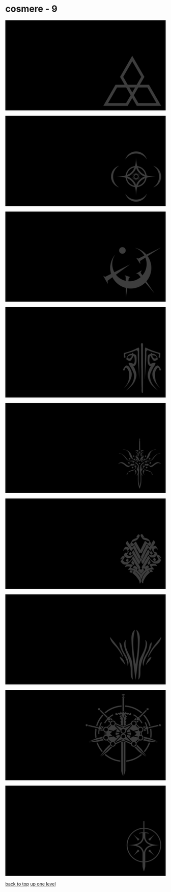 # cosmere - 9
[![cosmere_ghostbloods.png](https://raw.githubusercontent.com/buckmanc/wallpapers/main/terminal/grey%20on%20black/little/cosmere/cosmere_ghostbloods.png "cosmere_ghostbloods.png")](https://raw.githubusercontent.com/buckmanc/wallpapers/main/terminal/grey%20on%20black/little/cosmere/cosmere_ghostbloods.png)

[![cosmere.png](https://raw.githubusercontent.com/buckmanc/wallpapers/main/terminal/grey%20on%20black/little/cosmere/cosmere.png "cosmere.png")](https://raw.githubusercontent.com/buckmanc/wallpapers/main/terminal/grey%20on%20black/little/cosmere/cosmere.png)

[![mistborn_atium.png](https://raw.githubusercontent.com/buckmanc/wallpapers/main/terminal/grey%20on%20black/little/cosmere/mistborn_atium.png "mistborn_atium.png")](https://raw.githubusercontent.com/buckmanc/wallpapers/main/terminal/grey%20on%20black/little/cosmere/mistborn_atium.png)

[![stormlight_glyph_kholin.png](https://raw.githubusercontent.com/buckmanc/wallpapers/main/terminal/grey%20on%20black/little/cosmere/stormlight_glyph_kholin.png "stormlight_glyph_kholin.png")](https://raw.githubusercontent.com/buckmanc/wallpapers/main/terminal/grey%20on%20black/little/cosmere/stormlight_glyph_kholin.png)

[![stormlight_glyph_roshar.png](https://raw.githubusercontent.com/buckmanc/wallpapers/main/terminal/grey%20on%20black/little/cosmere/stormlight_glyph_roshar.png "stormlight_glyph_roshar.png")](https://raw.githubusercontent.com/buckmanc/wallpapers/main/terminal/grey%20on%20black/little/cosmere/stormlight_glyph_roshar.png)

[![stormlight_glyph_thath_justice.png](https://raw.githubusercontent.com/buckmanc/wallpapers/main/terminal/grey%20on%20black/little/cosmere/stormlight_glyph_thath_justice.png "stormlight_glyph_thath_justice.png")](https://raw.githubusercontent.com/buckmanc/wallpapers/main/terminal/grey%20on%20black/little/cosmere/stormlight_glyph_thath_justice.png)

[![stormlight_glyph_truthwatchers.png](https://raw.githubusercontent.com/buckmanc/wallpapers/main/terminal/grey%20on%20black/little/cosmere/stormlight_glyph_truthwatchers.png "stormlight_glyph_truthwatchers.png")](https://raw.githubusercontent.com/buckmanc/wallpapers/main/terminal/grey%20on%20black/little/cosmere/stormlight_glyph_truthwatchers.png)

[![stormlight.png](https://raw.githubusercontent.com/buckmanc/wallpapers/main/terminal/grey%20on%20black/little/cosmere/stormlight.png "stormlight.png")](https://raw.githubusercontent.com/buckmanc/wallpapers/main/terminal/grey%20on%20black/little/cosmere/stormlight.png)

[![stormlight_simple.png](https://raw.githubusercontent.com/buckmanc/wallpapers/main/terminal/grey%20on%20black/little/cosmere/stormlight_simple.png "stormlight_simple.png")](https://raw.githubusercontent.com/buckmanc/wallpapers/main/terminal/grey%20on%20black/little/cosmere/stormlight_simple.png)



[back to top](#)
[up one level](/terminal/grey%20on%20black/little/README.MD)
